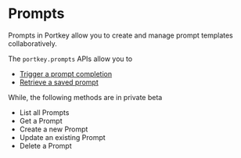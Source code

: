 # Prompts

Prompts in Portkey allow you to create and manage prompt templates collaboratively.&#x20;

The `portkey.prompts` APIs allow you to&#x20;

* [Trigger a prompt completion](prompt-completion.md)
* [Retrieve a saved prompt](render.md)

While, the following methods are in private beta

* List all Prompts
* Get a Prompt
* Create a new Prompt
* Update an existing Prompt
* Delete a Prompt
